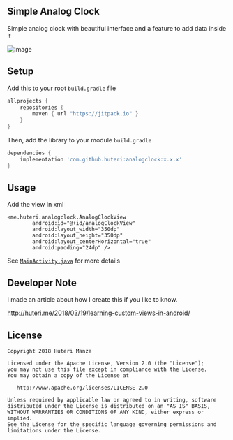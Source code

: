 Simple Analog Clock
-----

Simple analog clock with beautiful interface and a feature to add data inside it

![image](https://raw.githubusercontent.com/huteri/analogclock/fc176c8cb3541e8f2362862e6a4e26da7345d71f/screenshots/Screenshot_1521184376.png)

Setup
-----


Add this to your root `build.gradle` file

```gradle
allprojects {
	repositories {
        maven { url "https://jitpack.io" }
    }
}
```

Then, add the library to your module `build.gradle`
```gradle
dependencies {
    implementation 'com.github.huteri:analogclock:x.x.x'
}
```

Usage
------

Add the view in xml 

```
<me.huteri.analogclock.AnalogClockView
        android:id="@+id/analogClockView"
        android:layout_width="350dp"
        android:layout_height="350dp"
        android:layout_centerHorizontal="true"
        android:padding="24dp" />
```

See [`MainActivity.java`](https://github.com/huteri/analogclock/blob/master/sample/src/main/java/me/huteri/arcview/MainActivity.java) for more details


Developer Note
------
I made an article about how I create this if you like to know.

http://huteri.me/2018/03/19/learning-custom-views-in-android/

License
-------

    Copyright 2018 Huteri Manza

    Licensed under the Apache License, Version 2.0 (the "License");
    you may not use this file except in compliance with the License.
    You may obtain a copy of the License at

       http://www.apache.org/licenses/LICENSE-2.0

    Unless required by applicable law or agreed to in writing, software
    distributed under the License is distributed on an "AS IS" BASIS,
    WITHOUT WARRANTIES OR CONDITIONS OF ANY KIND, either express or implied.
    See the License for the specific language governing permissions and
    limitations under the License.
